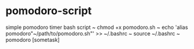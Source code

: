 # pomodoro-script
simple pomodoro timer bash script
~ chmod +x pomodoro.sh
~ echo 'alias pomodoro"~/path/to/pomodoro.sh"' >> ~/.bashrc
~ source ~/.bashrc
~ pomodoro [sometask]
